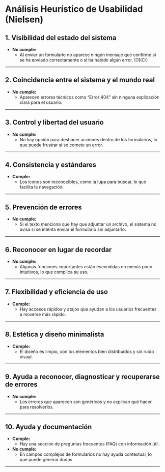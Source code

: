 # Análisis Heurístico de Usabilidad (Nielsen)


## 1. Visibilidad del estado del sistema  

- **No cumple:**  
  - Al enviar un formulario no aparece ningún mensaje que confirme si se ha enviado correctamente o si ha habido algún error.
![1](C:\)

---

## 2. Coincidencia entre el sistema y el mundo real  

- **No cumple:**  
  - Aparecen errores técnicos como “Error 404” sin ninguna explicación clara para el usuario.

---

## 3. Control y libertad del usuario  

- **No cumple:**  
  - No hay opción para deshacer acciones dentro de los formularios, lo que puede frustrar si se comete un error.

---

## 4. Consistencia y estándares 

- **Cumple:**  
  - Los iconos son reconocibles, como la lupa para buscar, lo que facilita la navegación.

---

## 5. Prevención de errores  

- **No cumple:**  
  - Si el texto menciona que hay que adjuntar un archivo, el sistema no avisa si se intenta enviar el formulario sin adjuntarlo.

---

## 6. Reconocer en lugar de recordar  

- **No cumple:**  
  - Algunas funciones importantes están escondidas en menús poco intuitivos, lo que complica su uso.

---

## 7. Flexibilidad y eficiencia de uso  

- **Cumple:**  
  - Hay accesos rápidos y atajos que ayudan a los usuarios frecuentes a moverse más rápido.

---

## 8. Estética y diseño minimalista  

- **Cumple:**  
  - El diseño es limpio, con los elementos bien distribuidos y sin ruido visual.

---

## 9. Ayuda a reconocer, diagnosticar y recuperarse de errores  

- **No cumple:**  
  - Los errores que aparecen son genéricos y no explican qué hacer para resolverlos.

---

## 10. Ayuda y documentación  

- **Cumple:**  
  - Hay una sección de preguntas frecuentes (FAQ) con información útil.  
- **No cumple:**  
  - En campos complejos de formularios no hay ayuda contextual, lo que puede generar dudas.

---

